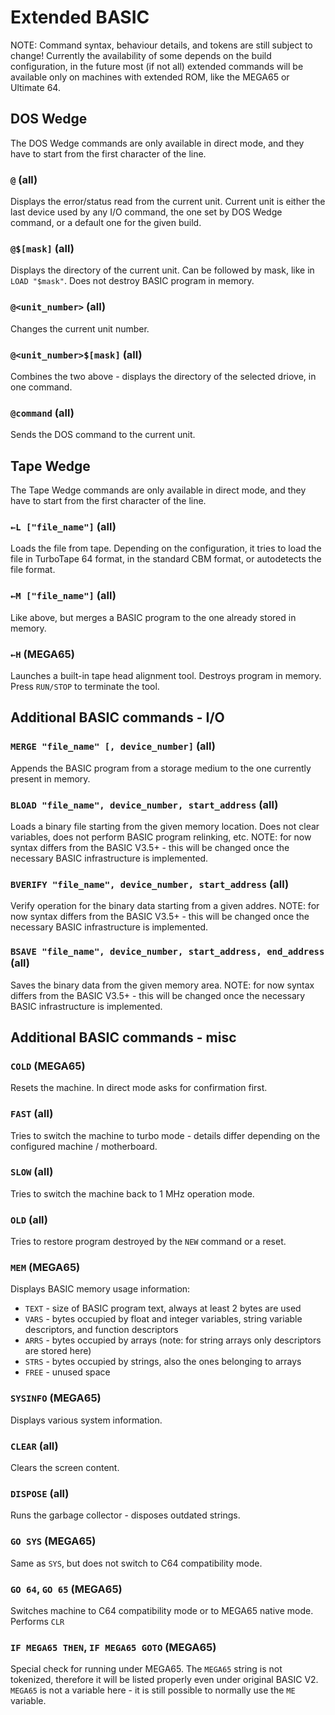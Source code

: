 
# Extended BASIC

NOTE: Command syntax, behaviour details, and tokens are still subject to change! Currently the availability of some depends on the build configuration, in the future most (if not all) extended commands will be available only on machines with extended ROM, like the MEGA65 or Ultimate 64.

## DOS Wedge

The DOS Wedge commands are only available in direct mode, and they have to start from the first character of the line.

### `@` (all)

Displays the error/status read from the current unit. Current unit is either the last device used by any I/O command, the one set by DOS Wedge command, or a default one for the given build.

### `@$[mask]` (all)

Displays the directory of the current unit. Can be followed by mask, like in `LOAD "$mask"`. Does not destroy BASIC program in memory.

### `@<unit_number>` (all)

Changes the current unit number.

### `@<unit_number>$[mask]` (all)

Combines the two above - displays the directory of the selected driove, in one command.

### `@command` (all)

Sends the DOS command to the current unit.

## Tape Wedge

The Tape Wedge commands are only available in direct mode, and they have to start from the first character of the line.

### `←L ["file_name"]` (all)

Loads the file from tape. Depending on the configuration, it tries to load the file in TurboTape 64 format, in the standard CBM format, or autodetects the file format.

### `←M ["file_name"]` (all)

Like above, but merges a BASIC program to the one already stored in memory.

### `←H` (MEGA65)

Launches a built-in tape head alignment tool. Destroys program in memory. Press `RUN/STOP` to terminate the tool.

## Additional BASIC commands - I/O

### `MERGE "file_name" [, device_number]` (all)

Appends the BASIC program from a storage medium to the one currently present in memory.

### `BLOAD "file_name", device_number, start_address` (all)

Loads a binary file starting from the given memory location. Does not clear variables, does not perform BASIC program relinking, etc. NOTE: for now syntax differs from the BASIC V3.5+ - this will be changed once the necessary BASIC infrastructure is implemented.

### `BVERIFY "file_name", device_number, start_address` (all)

Verify operation for the binary data starting from a given addres. NOTE: for now syntax differs from the BASIC V3.5+ - this will be changed once the necessary BASIC infrastructure is implemented.

### `BSAVE "file_name", device_number, start_address, end_address` (all)

Saves the binary data from the given memory area. NOTE: for now syntax differs from the BASIC V3.5+ - this will be changed once the necessary BASIC infrastructure is implemented.

## Additional BASIC commands - misc

### `COLD` (MEGA65)

Resets the machine. In direct mode asks for confirmation first.

### `FAST` (all)

Tries to switch the machine to turbo mode - details differ depending on the configured machine / motherboard.

### `SLOW` (all)

Tries to switch the machine back to 1 MHz operation mode.

### `OLD` (all)

Tries to restore program destroyed by the `NEW` command or a reset.

### `MEM` (MEGA65)

Displays BASIC memory usage information:
* `TEXT` - size of BASIC program text, always at least 2 bytes are used
* `VARS` - bytes occupied by float and integer variables, string variable descriptors, and function descriptors
* `ARRS` - bytes occupied by arrays (note: for string arrays only descriptors are stored here)
* `STRS` - bytes occupied by strings, also the ones belonging to arrays
* `FREE` - unused space

### `SYSINFO` (MEGA65)

Displays various system information.

### `CLEAR` (all)

Clears the screen content.

### `DISPOSE` (all)

Runs the garbage collector - disposes outdated strings.

### `GO SYS` (MEGA65)

Same as `SYS`, but does not switch to C64 compatibility mode.

### `GO 64`, `GO 65` (MEGA65)

Switches machine to C64 compatibility mode or to MEGA65 native mode. Performs `CLR`

### `IF MEGA65 THEN`, `IF MEGA65 GOTO` (MEGA65)

Special check for running under MEGA65. The `MEGA65` string is not tokenized, therefore it will be listed properly even under original BASIC V2. `MEGA65` is not a variable here - it is still possible to normally use the `ME` variable.
